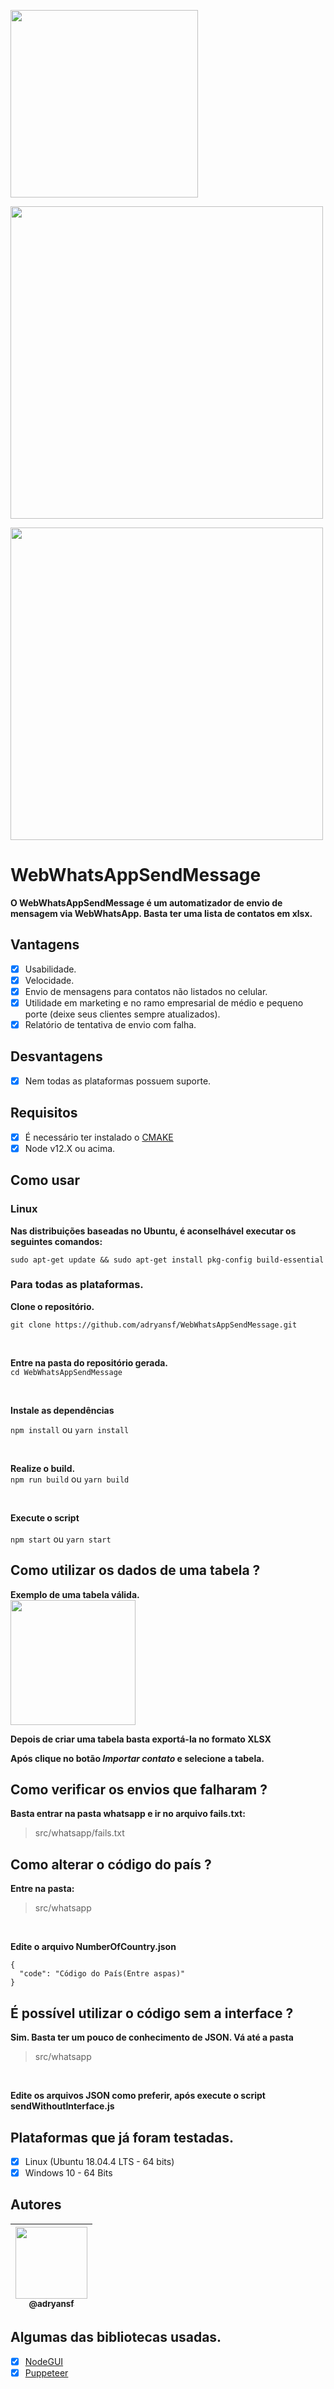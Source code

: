 <p align="center">

<img src="https://user-images.githubusercontent.com/31359652/74533815-388ca080-4f11-11ea-95c4-40185f2580f9.jpg" width="300" /><br>

<img src="https://user-images.githubusercontent.com/31359652/74578673-dcf3fe80-4f74-11ea-80ac-0a1fad5cc360.png" width="500" /><br>

<img src="https://user-images.githubusercontent.com/31359652/74535489-b0a89580-4f14-11ea-9e40-ae32b147fadb.png" width="500" /><br>

</p>

# WebWhatsAppSendMessage

**O WebWhatsAppSendMessage é um automatizador de envio de mensagem via WebWhatsApp. Basta ter uma lista de contatos em xlsx.**

## Vantagens

- [x] Usabilidade.
- [x] Velocidade.
- [x] Envio de mensagens para contatos não listados no celular.
- [x] Utilidade em marketing e no ramo empresarial de médio e pequeno porte (deixe seus clientes sempre atualizados).
- [x] Relatório de tentativa de envio com falha.

## Desvantagens

- [x] Nem todas as plataformas possuem suporte.

## Requisitos

- [x] É necessário ter instalado o [CMAKE](https://cmake.org/download/)
- [x] Node v12.X ou acima.

## Como usar

### Linux

**Nas distribuições baseadas no Ubuntu, é aconselhável executar os seguintes comandos:**<br>

`sudo apt-get update && sudo apt-get install pkg-config build-essential`

### Para todas as plataformas.

**Clone o repositório.**<br>

`git clone https://github.com/adryansf/WebWhatsAppSendMessage.git`

<br>

**Entre na pasta do repositório gerada.**<br>
`cd WebWhatsAppSendMessage`

<br>

**Instale as dependências**<br>

`npm install` ou `yarn install`

<br>

**Realize o build.**<br>
`npm run build` ou `yarn build`

<br>

**Execute o script**<br>  
`npm start` ou `yarn start`

## Como utilizar os dados de uma tabela ?

**Exemplo de uma tabela válida.**  
<img src="https://user-images.githubusercontent.com/31359652/74536813-97551880-4f17-11ea-8071-63286b581151.png" width="200" /><br>

**Depois de criar uma tabela basta exportá-la no formato XLSX**<br>

**Após clique no botão _Importar contato_ e selecione a tabela.**<br>

## Como verificar os envios que falharam ?

**Basta entrar na pasta whatsapp e ir no arquivo fails.txt:**<br>

> src/whatsapp/fails.txt

## Como alterar o código do país ?

**Entre na pasta:**<br>

> src/whatsapp

<br>

**Edite o arquivo NumberOfCountry.json**<br>

```
{
  "code": "Código do País(Entre aspas)"
}
```

## É possível utilizar o código sem a interface ?

**Sim. Basta ter um pouco de conhecimento de JSON. Vá até a pasta**<br>

> src/whatsapp

<br>

**Edite os arquivos JSON como preferir, após execute o script sendWithoutInterface.js**<br>

## Plataformas que já foram testadas.

- [x] Linux (Ubuntu 18.04.4 LTS - 64 bits)
- [x] Windows 10 - 64 Bits

## Autores

| [<img src="https://avatars3.githubusercontent.com/u/31359652?s=460&v=4" width=115><br><sub>@adryansf</sub>](https://github.com/adryansf) |
| :--------------------------------------------------------------------------------------------------------------------------------------: |


## Algumas das bibliotecas usadas.

- [x] [NodeGUI](https://github.com/nodegui/react-nodegui)
- [x] [Puppeteer](https://github.com/puppeteer/puppeteer)
